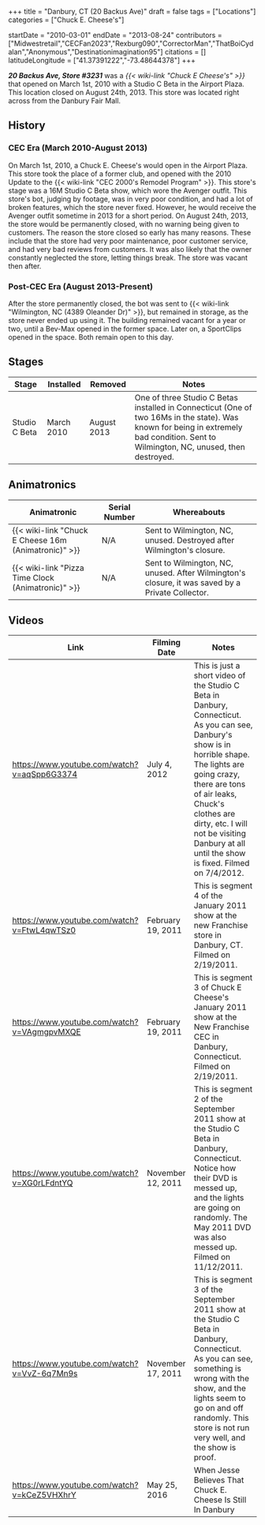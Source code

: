 +++
title = "Danbury, CT (20 Backus Ave)"
draft = false
tags = ["Locations"]
categories = ["Chuck E. Cheese's"]


startDate = "2010-03-01"
endDate = "2013-08-24"
contributors = ["Midwestretail","CECFan2023","Rexburg090","CorrectorMan","ThatBoiCydalan","Anonymous","Destinationimagination95"]
citations = []
latitudeLongitude = ["41.37391222","-73.48644378"]
+++

***20 Backus Ave, Store #3231*** was a *{{< wiki-link "Chuck E Cheese's" >}}* that opened on March 1st, 2010 with a Studio C Beta in the Airport Plaza. This location closed on August 24th, 2013. This store was located right across from the Danbury Fair Mall.

## History

### CEC Era (March 2010-August 2013)

On March 1st, 2010, a Chuck E. Cheese's would open in the Airport Plaza. This store took the place of a former club, and opened with the 2010 Update to the {{< wiki-link "CEC 2000's Remodel Program" >}}. This store's stage was a 16M Studio C Beta show, which wore the Avenger outfit. This store's bot, judging by footage, was in very poor condition, and had a lot of broken features, which the store never fixed. However, he would receive the Avenger outfit sometime in 2013 for a short period. On August 24th, 2013, the store would be permanently closed, with no warning being given to customers. The reason the store closed so early has many reasons. These include that the store had very poor maintenance, poor customer service, and had very bad reviews from customers. It was also likely that the owner constantly neglected the store, letting things break. The store was vacant then after.

### Post-CEC Era (August 2013-Present)

After the store permanently closed, the bot was sent to {{< wiki-link "Wilmington, NC (4389 Oleander Dr)" >}}, but remained in storage, as the store never ended up using it. The building remained vacant for a year or two, until a Bev-Max opened in the former space. Later on, a SportClips opened in the space. Both remain open to this day.

## Stages

| Stage         | Installed  | Removed     | Notes                                                                                                                                                                                |
|---------------|------------|-------------|--------------------------------------------------------------------------------------------------------------------------------------------------------------------------------------|
| Studio C Beta | March 2010 | August 2013 | One of three Studio C Betas installed in Connecticut (One of two 16Ms in the state). Was known for being in extremely bad condition. Sent to Wilmington, NC, unused, then destroyed. |

## Animatronics

| Animatronic                                                | Serial Number | Whereabouts                                                                                      |
|------------------------------------------------------------|---------------|--------------------------------------------------------------------------------------------------|
| {{< wiki-link "Chuck E Cheese 16m (Animatronic)" >}} | N/A           | Sent to Wilmington, NC, unused. Destroyed after Wilmington's closure.                            |
| {{< wiki-link "Pizza Time Clock (Animatronic)" >}}   | N/A           | Sent to Wilmington, NC, unused. After Wilmington's closure, it was saved by a Private Collector. |

## Videos

| Link                                        | Filming Date      | Notes                                                                                                                                                                                                                                                                                                     |
|---------------------------------------------|-------------------|-----------------------------------------------------------------------------------------------------------------------------------------------------------------------------------------------------------------------------------------------------------------------------------------------------------|
| https://www.youtube.com/watch?v=aqSpp6G3374 | July 4, 2012      | This is just a short video of the Studio C Beta in Danbury, Connecticut. As you can see, Danbury's show is in horrible shape. The lights are going crazy, there are tons of air leaks, Chuck's clothes are dirty, etc. I will not be visiting Danbury at all until the show is fixed. Filmed on 7/4/2012. |
| https://www.youtube.com/watch?v=FtwL4qwTSz0 | February 19, 2011 | This is segment 4 of the January 2011 show at the new Franchise store in Danbury, CT. Filmed on 2/19/2011.                                                                                                                                                                                                |
| https://www.youtube.com/watch?v=VAgmgpvMXQE | February 19, 2011 | This is segment 3 of Chuck E Cheese's January 2011 show at the New Franchise CEC in Danbury, Connecticut. Filmed on 2/19/2011.                                                                                                                                                                            |
| https://www.youtube.com/watch?v=XG0rLFdntYQ | November 12, 2011 | This is segment 2 of the September 2011 show at the Studio C Beta in Danbury, Connecticut. Notice how their DVD is messed up, and the lights are going on randomly. The May 2011 DVD was also messed up. Filmed on 11/12/2011.                                                                            |
| https://www.youtube.com/watch?v=VvZ-6q7Mn9s | November 17, 2011 | This is segment 3 of the September 2011 show at the Studio C Beta in Danbury, Connecticut. As you can see, something is wrong with the show, and the lights seem to go on and off randomly. This store is not run very well, and the show is proof.                                                       |
| https://www.youtube.com/watch?v=kCeZ5VHXhrY | May 25, 2016      | When Jesse Believes That Chuck E. Cheese Is Still In Danbury                                                                                                                                                                                                                                              |